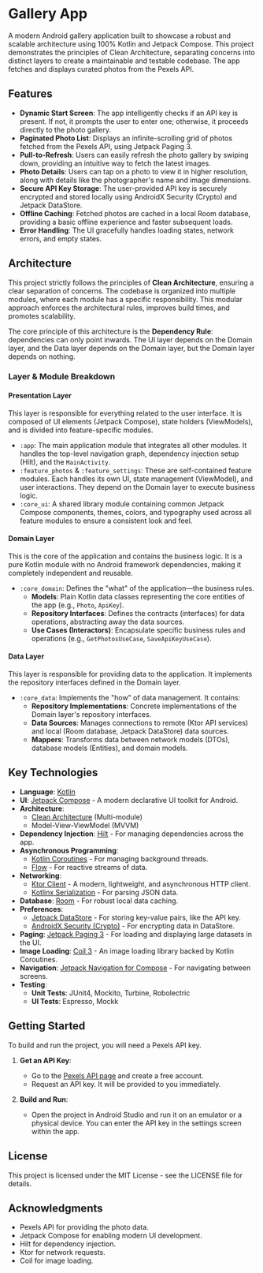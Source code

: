 # Gallery App

A modern Android gallery application built to showcase a robust and scalable architecture using 100% Kotlin and Jetpack Compose. This project demonstrates the principles of Clean Architecture, separating concerns into distinct layers to create a maintainable and testable codebase. The app fetches and displays curated photos from the Pexels API.

## Features

*   **Dynamic Start Screen**: The app intelligently checks if an API key is present. If not, it prompts the user to enter one; otherwise, it proceeds directly to the photo gallery.
*   **Paginated Photo List**: Displays an infinite-scrolling grid of photos fetched from the Pexels API, using Jetpack Paging 3.
*   **Pull-to-Refresh**: Users can easily refresh the photo gallery by swiping down, providing an intuitive way to fetch the latest images.
*   **Photo Details**: Users can tap on a photo to view it in higher resolution, along with details like the photographer's name and image dimensions.
*   **Secure API Key Storage**: The user-provided API key is securely encrypted and stored locally using AndroidX Security (Crypto) and Jetpack DataStore.
*   **Offline Caching**: Fetched photos are cached in a local Room database, providing a basic offline experience and faster subsequent loads.
*   **Error Handling**: The UI gracefully handles loading states, network errors, and empty states.

## Architecture

This project strictly follows the principles of **Clean Architecture**, ensuring a clear separation of concerns. The codebase is organized into multiple modules, where each module has a specific responsibility. This modular approach enforces the architectural rules, improves build times, and promotes scalability.

The core principle of this architecture is the **Dependency Rule**: dependencies can only point inwards. The UI layer depends on the Domain layer, and the Data layer depends on the Domain layer, but the Domain layer depends on nothing.

### Layer & Module Breakdown

#### Presentation Layer
This layer is responsible for everything related to the user interface. It is composed of UI elements (Jetpack Compose), state holders (ViewModels), and is divided into feature-specific modules.
*   `:app`: The main application module that integrates all other modules. It handles the top-level navigation graph, dependency injection setup (Hilt), and the `MainActivity`.
*   `:feature_photos` & `:feature_settings`: These are self-contained feature modules. Each handles its own UI, state management (ViewModel), and user interactions. They depend on the Domain layer to execute business logic.
*   `:core_ui`: A shared library module containing common Jetpack Compose components, themes, colors, and typography used across all feature modules to ensure a consistent look and feel.

#### Domain Layer
This is the core of the application and contains the business logic. It is a pure Kotlin module with no Android framework dependencies, making it completely independent and reusable.
*   `:core_domain`: Defines the "what" of the application—the business rules.
    *   **Models**: Plain Kotlin data classes representing the core entities of the app (e.g., `Photo`, `ApiKey`).
    *   **Repository Interfaces**: Defines the contracts (interfaces) for data operations, abstracting away the data sources.
    *   **Use Cases (Interactors)**: Encapsulate specific business rules and operations (e.g., `GetPhotosUseCase`, `SaveApiKeyUseCase`).

#### Data Layer
This layer is responsible for providing data to the application. It implements the repository interfaces defined in the Domain layer.
*   `:core_data`: Implements the "how" of data management. It contains:
    *   **Repository Implementations**: Concrete implementations of the Domain layer's repository interfaces.
    *   **Data Sources**: Manages connections to remote (Ktor API services) and local (Room database, Jetpack DataStore) data sources.
    *   **Mappers**: Transforms data between network models (DTOs), database models (Entities), and domain models.

## Key Technologies

*   **Language**: [Kotlin](https://kotlinlang.org/)
*   **UI**: [Jetpack Compose](https://developer.android.com/jetpack/compose) - A modern declarative UI toolkit for Android.
*   **Architecture**:
    *   [Clean Architecture](https://blog.cleancoder.com/uncle-bob/2012/08/13/the-clean-architecture.html) (Multi-module)
    *   Model-View-ViewModel (MVVM)
*   **Dependency Injection**: [Hilt](https://developer.android.com/training/dependency-injection/hilt-android) - For managing dependencies across the app.
*   **Asynchronous Programming**:
    *   [Kotlin Coroutines](https://kotlinlang.org/docs/coroutines-overview.html) - For managing background threads.
    *   [Flow](https://kotlinlang.org/docs/flow.html) - For reactive streams of data.
*   **Networking**:
    *   [Ktor Client](https://ktor.io/docs/client-create-new-application.html) - A modern, lightweight, and asynchronous HTTP client.
    *   [Kotlinx Serialization](https://github.com/Kotlin/kotlinx.serialization) - For parsing JSON data.
*   **Database**: [Room](https://developer.android.com/training/data-storage/room) - For robust local data caching.
*   **Preferences**:
    *   [Jetpack DataStore](https://developer.android.com/topic/libraries/architecture/datastore) - For storing key-value pairs, like the API key.
    *   [AndroidX Security (Crypto)](https://developer.android.com/topic/security/data) - For encrypting data in DataStore.
*   **Paging**: [Jetpack Paging 3](https://developer.android.com/topic/libraries/architecture/paging/v3-overview) - For loading and displaying large datasets in the UI.
*   **Image Loading**: [Coil 3](https://coil-kt.github.io/coil/) - An image loading library backed by Kotlin Coroutines.
*   **Navigation**: [Jetpack Navigation for Compose](https://developer.android.com/jetpack/compose/navigation) - For navigating between screens.
*   **Testing**:
    *   **Unit Tests**: JUnit4, Mockito, Turbine, Robolectric
    *   **UI Tests**: Espresso, Mockk

## Getting Started

To build and run the project, you will need a Pexels API key.

1.  **Get an API Key**:
    *   Go to the [Pexels API page](https://www.pexels.com/api/) and create a free account.
    *   Request an API key. It will be provided to you immediately.

2.  **Build and Run**:
    *   Open the project in Android Studio and run it on an emulator or a physical device. You can enter the API key in the settings screen within the app.

## License

This project is licensed under the MIT License - see the LICENSE file for details.

## Acknowledgments

*   Pexels API for providing the photo data.
*   Jetpack Compose for enabling modern UI development.
*   Hilt for dependency injection.
*   Ktor for network requests.
*   Coil for image loading.